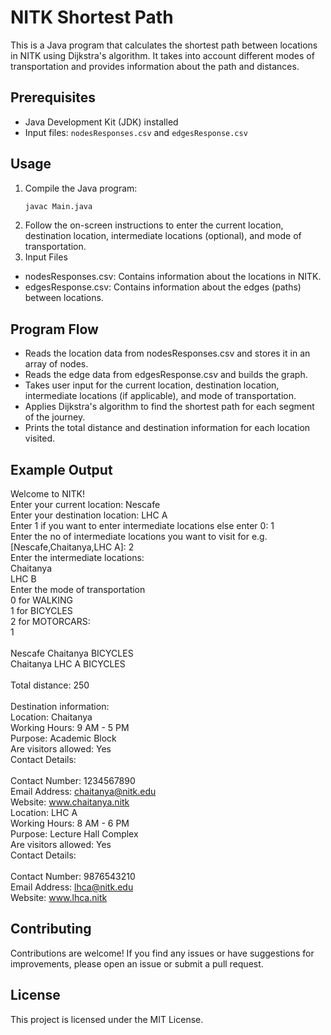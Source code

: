 # NITK Shortest Path

This is a Java program that calculates the shortest path between locations in NITK using Dijkstra's algorithm. It takes into account different modes of transportation and provides information about the path and distances.

## Prerequisites
- Java Development Kit (JDK) installed
- Input files: `nodesResponses.csv` and `edgesResponse.csv`

## Usage
1. Compile the Java program:
   ```bash
   javac Main.java
2. Follow the on-screen instructions to enter the current location, destination location, intermediate locations (optional), and mode of transportation.
3. Input Files
  - nodesResponses.csv: Contains information about the locations in NITK.
  - edgesResponse.csv: Contains information about the edges (paths) between locations.
## Program Flow
- Reads the location data from nodesResponses.csv and stores it in an array of nodes.
- Reads the edge data from edgesResponse.csv and builds the graph.
- Takes user input for the current location, destination location, intermediate locations (if applicable), and mode of transportation.
- Applies Dijkstra's algorithm to find the shortest path for each segment of the journey.
- Prints the total distance and destination information for each location visited.
## Example Output
Welcome to NITK! <br>
Enter your current location: Nescafe <br>
Enter your destination location: LHC A <br>
Enter 1 if you want to enter intermediate locations else enter 0: 1 <br>
Enter the no of intermediate locations you want to visit for e.g. [Nescafe,Chaitanya,LHC A]: 2 <br>
Enter the intermediate locations: <br>
Chaitanya <br>
LHC B <br>
Enter the mode of transportation <br>
0 for WALKING <br>
1 for BICYCLES <br>
2 for MOTORCARS: <br>
1 <br>
<br>
Nescafe Chaitanya BICYCLES <br>
Chaitanya LHC A BICYCLES <br>
<br>
Total distance: 250 <br>
<br>
Destination information: <br>
Location: Chaitanya <br>
Working Hours: 9 AM - 5 PM <br>
Purpose: Academic Block <br>
Are visitors allowed: Yes <br>
Contact Details: <br>
<br>
Contact Number: 1234567890 <br>
Email Address: chaitanya@nitk.edu <br>
Website: www.chaitanya.nitk <br>
Location: LHC A <br>
Working Hours: 8 AM - 6 PM <br>
Purpose: Lecture Hall Complex <br>
Are visitors allowed: Yes <br>
Contact Details: <br>
<br>
Contact Number: 9876543210 <br>
Email Address: lhca@nitk.edu <br>
Website: www.lhca.nitk <br>

## Contributing
Contributions are welcome! If you find any issues or have suggestions for improvements, please open an issue or submit a pull request.

## License
This project is licensed under the MIT License.
